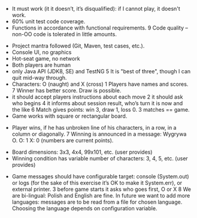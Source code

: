 - It must work (it it doesn’t, it’s disqualified): if I cannot play, it doesn't work.
- 60% unit test code coverage.
- Functions in accordance with functional requirements.
9 Code quality – non-OO code is tolerated in little amounts.
+ Project mantra followed (Git, Maven, test cases, etc.).
+ Console UI, no graphics
+ Hot-seat game, no network
+ Both players are human
+ only Java API (JDK8, SE) and TestNG
5 It is "best of three", though I can quit mid-way through.
+ Characters: O (naught) and X (cross)
1 Players have names and scores.
7 Winner has better score. Draw is possible.
+ it should accept players instructions about each move
2 it should ask who begins
4 it informs about session result, who’s turn it is now and the like
6 Match gives points: win 3, draw 1, loss 0. 3 matches == game.
+ Game works with square or rectangular board.
- Player wins, if he has unbroken line of his characters, in a row, in a column or diagonally.
7 Winning is announced in a message: Wygrywa O. O: 1 X: 0 (numbers are current points).
+ Board dimensions: 3x3, 4x4, 99x101, etc. (user provides)
+ Winning condition has variable number of characters: 3, 4, 5, etc. (user provides)
- Game messages should have configurable target: console (System.out) or logs (for the sake of this exercise it’s OK to make it System.err), or external printer.
3 before game starts it asks who goes first, O or X
8 We are bi-lingual: Polish and English are fine. In future we want to add more languages: messages are to be read from a file for chosen language. Choosing the language depends on configuration variable.